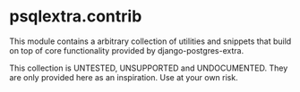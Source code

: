 # psqlextra.contrib

This module contains a arbitrary collection of utilities and snippets that build on top of core functionality provided by django-postgres-extra.

This collection is UNTESTED, UNSUPPORTED and UNDOCUMENTED. They are only provided here as an inspiration. Use at your own risk.
